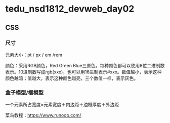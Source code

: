 # tedu_nsd1812_devweb_day02

## CSS

### 尺寸

元素大小：pt / px / em /rem

颜色：采用RGB颜色，Red Green Blue三原色。每种颜色都可以使用8位二进制数表示。10进制数写成rgb(xxx)，也可以用16进制表示#xxx。数值越小，表示这种颜色越暗；值越大，表示这种颜色越亮，三个数值一样，表示灰色。

### 盒子模型/框模型

一个元素所占宽度=元素宽度＋内边距＋边框厚度＋外边距



菜鸟教程：https://www.runoob.com/







